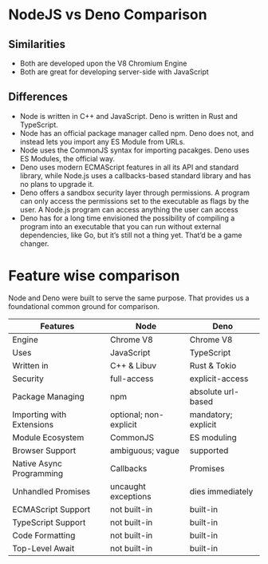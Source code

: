 # NodeJS vs Deno Comparison

## Similarities

- Both are developed upon the V8 Chromium Engine
- Both are great for developing server-side with JavaScript

## Differences

- Node is written in C++ and JavaScript. Deno is written in Rust and TypeScript.
- Node has an official package manager called npm. Deno does not, and instead lets you import any ES Module from URLs.
- Node uses the CommonJS syntax for importing pacakges. Deno uses ES Modules, the official way.
- Deno uses modern ECMAScript features in all its API and standard library, while Node.js uses a callbacks-based standard library and has no plans to upgrade it.
- Deno offers a sandbox security layer through permissions. A program can only access the permissions set to the executable as flags by the user. A Node.js program can access anything the user can access
- Deno has for a long time envisioned the possibility of compiling a program into an executable that you can run without external dependencies, like Go, but it’s still not a thing yet. That’d be a game changer.

# Feature wise comparison

Node and Deno were built to serve the same purpose. That provides us a foundational common ground for comparison.

| Features                  | Node                   | Deno                |
| ------------------------- | ---------------------- | ------------------- |
| Engine                    | Chrome V8              | Chrome V8           |
| Uses                      | JavaScript             | TypeScript          |
| Written in                | C++ & Libuv            | Rust & Tokio        |
| Security                  | full-access            | explicit-access     |
| Package Managing          | npm                    | absolute url-based  |
| Importing with Extensions | optional; non-explicit | mandatory; explicit |
| Module Ecosystem          | CommonJS               | ES moduling         |
| Browser Support           | ambiguous; vague       | supported           |
| Native Async Programming  | Callbacks              | Promises            |
| Unhandled Promises        | uncaught exceptions    | dies immediately    |
| ECMAScript Support        | not built-in           | built-in            |
| TypeScript Support        | not built-in           | built-in            |
| Code Formatting           | not built-in           | built-in            |
| Top-Level Await           | not built-in           | built-in            |
